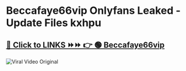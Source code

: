 
 # Beccafaye66vip Onlyfans Leaked - Update Files kxhpu

## <h2><a href="https://clipsfans.com/Beccafaye66vip&ref=git">🔗 Click to LINKS ⏩⏩ 👉 🟢 Beccafaye66vip </a></h2>

<a href="https://clipsfans.com/Beccafaye66vip&ref=git" rel="nofollow" data-target="animated-image.originalLink"><img src="https://i.ibb.co.com/xMMVF88/686577567.gif" alt="Viral Video Original" style="max-width: 100%; display: inline-block;" data-target="animated-image.originalImage"></a>

